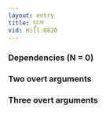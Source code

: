 ```yaml
---
layout: entry
title: དྭངས་
vid: Hill:0820
---
```

### Dependencies (N = 0)


### Two overt arguments


### Three overt arguments
